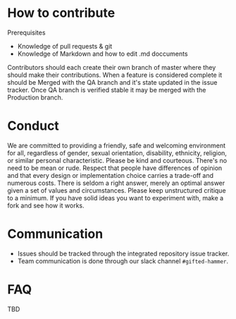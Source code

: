 # How to contribute 

Prerequisites 
  *  Knowledge of pull requests & git
  *  Knowledge of Markdown and how to edit .md doccuments 
  
Contributors should each create their own branch of master where they should make their contributions. When a feature is considered complete it should be 
Merged with the QA branch and it's state updated in the issue tracker. Once QA branch is verified stable it may be merged with the Production branch.

  

# Conduct 

We are committed to providing a friendly, safe and welcoming environment for all, 
regardless of gender, sexual orientation, disability, ethnicity, religion, or similar personal characteristic.
Please be kind and courteous. There's no need to be mean or rude. Respect that people have differences of opinion and that every design or implementation choice carries a trade-off and numerous costs.
There is seldom a right answer, merely an optimal answer given a set of values and circumstances.
Please keep unstructured critique to a minimum. If you have solid ideas you want to experiment with, make a fork and see how it works.

# Communication
  * Issues should be tracked through the integrated repository issue tracker. 
  * Team communication is done through our slack channel `#gifted-hammer`.

# FAQ
  TBD
